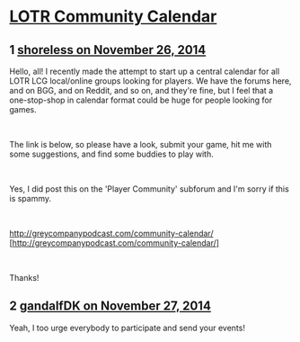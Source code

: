 # [LOTR Community Calendar](https://community.fantasyflightgames.com/topic/127928-lotr-community-calendar/)

## 1 [shoreless on November 26, 2014](https://community.fantasyflightgames.com/topic/127928-lotr-community-calendar/?do=findComment&comment=1347878)

Hello, all! I recently made the attempt to start up a central calendar for all LOTR LCG local/online groups looking for players. We have the forums here, and on BGG, and on Reddit, and so on, and they're fine, but I feel that a one-stop-shop in calendar format could be huge for people looking for games. 

 

The link is below, so please have a look, submit your game, hit me with some suggestions, and find some buddies to play with. 

 

Yes, I did post this on the 'Player Community' subforum and I'm sorry if this is spammy.

 

http://greycompanypodcast.com/community-calendar/ [http://greycompanypodcast.com/community-calendar/]

 

Thanks!

## 2 [gandalfDK on November 27, 2014](https://community.fantasyflightgames.com/topic/127928-lotr-community-calendar/?do=findComment&comment=1348419)

Yeah, I too urge everybody to participate and send your events!

